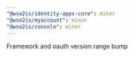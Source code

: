 ```yaml
---
"@wso2is/identity-apps-core": minor
"@wso2is/myaccount": minor
"@wso2is/console": minor
---
```


Framework and oauth version range bump
